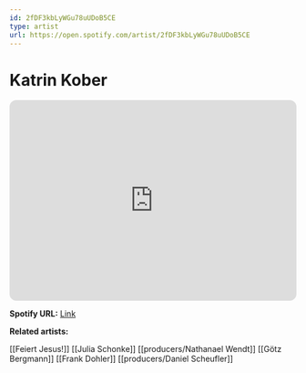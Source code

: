 ```yaml
---
id: 2fDF3kbLyWGu78uUDoB5CE
type: artist
url: https://open.spotify.com/artist/2fDF3kbLyWGu78uUDoB5CE
---
```

# Katrin Kober

<iframe style="border-radius:12px" src="https://open.spotify.com/embed/artist/2fDF3kbLyWGu78uUDoB5CE" width="100%" height="352" frameBorder="0" allowfullscreen="" allow="autoplay; clipboard-write; encrypted-media; fullscreen; picture-in-picture" loading="lazy"></iframe>

**Spotify URL:** [Link](https://open.spotify.com/artist/2fDF3kbLyWGu78uUDoB5CE)

**Related artists:**

[[Feiert Jesus!]]
[[Julia Schonke]]
[[producers/Nathanael Wendt]]
[[Götz Bergmann]]
[[Frank Dohler]]
[[producers/Daniel Scheufler]]
